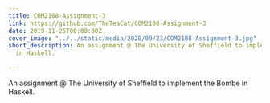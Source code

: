 ```yaml
---
title: COM2108-Assignment-3
link: https://github.com/TheTeaCat/COM2108-Assignment-3
date: 2019-11-25T00:00:00Z
cover_image: "../../static/media/2020/09/23/COM2108-Assignment-3.jpg"
short_description: An assignment @ The University of Sheffield to implement the Bombe
  in Haskell.

---
```

An assignment @ The University of Sheffield to implement the Bombe in Haskell.